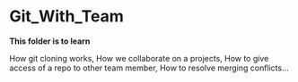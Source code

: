 # Git_With_Team

**This folder is to learn**

How git cloning works,
How we collaborate on a projects,
How to give access of a repo to other team member,
How to resolve merging conflicts...
